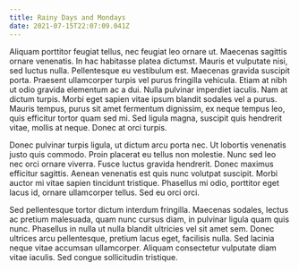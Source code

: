 ```yaml
---
title: Rainy Days and Mondays
date: 2021-07-15T22:07:09.041Z
---
```

 Aliquam porttitor feugiat tellus, nec feugiat leo ornare ut. Maecenas sagittis ornare venenatis. In hac habitasse platea dictumst. Mauris et vulputate nisi, sed luctus nulla. Pellentesque eu vestibulum est. Maecenas gravida suscipit porta. Praesent ullamcorper turpis vel purus fringilla vehicula. Etiam at nibh ut odio gravida elementum ac a dui. Nulla pulvinar imperdiet iaculis. Nam at dictum turpis. Morbi eget sapien vitae ipsum blandit sodales vel a purus. Mauris tempus, purus sit amet fermentum dignissim, ex neque tempus leo, quis efficitur tortor quam sed mi. Sed ligula magna, suscipit quis hendrerit vitae, mollis at neque. Donec at orci turpis.

Donec pulvinar turpis ligula, ut dictum arcu porta nec. Ut lobortis venenatis justo quis commodo. Proin placerat eu tellus non molestie. Nunc sed leo nec orci ornare viverra. Fusce luctus gravida hendrerit. Donec maximus efficitur sagittis. Aenean venenatis est quis nunc volutpat suscipit. Morbi auctor mi vitae sapien tincidunt tristique. Phasellus mi odio, porttitor eget lacus id, ornare ullamcorper tellus. Sed eu orci orci.

Sed pellentesque tortor dictum interdum fringilla. Maecenas sodales, lectus ac pretium malesuada, quam nunc cursus diam, in pulvinar ligula quam quis nunc. Phasellus in nulla ut nulla blandit ultricies vel sit amet sem. Donec ultrices arcu pellentesque, pretium lacus eget, facilisis nulla. Sed lacinia neque vitae accumsan ullamcorper. Aliquam consectetur vulputate diam vitae iaculis. Sed congue sollicitudin tristique. 